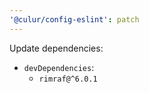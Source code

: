```yaml
---
'@culur/config-eslint': patch
---
```


Update dependencies:

- `devDependencies`:
  - `rimraf@^6.0.1`

